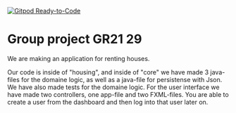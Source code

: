 [![Gitpod Ready-to-Code](https://img.shields.io/badge/Gitpod-Ready--to--Code-blue?logo=gitpod)](https://gitpod.stud.ntnu.no/#https://gitlab.stud.idi.ntnu.no/it1901/groups-2021/gr2129/gr2129.git)

# Group project GR21 29

We are making an application for renting houses. 

Our code is inside of "housing", and inside of "core" we have made 3 java-files for the domaine logic, as well as a java-file for persistense with Json. We have also made tests for the domaine logic. For the user interface we have made two controllers, one app-file and two FXML-files. You are able to create a user from the dashboard and then log into that user later on. 

